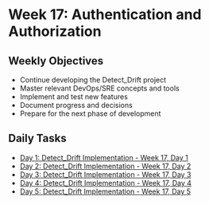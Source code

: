 # Week 17: Authentication and Authorization

## Weekly Objectives

- Continue developing the Detect_Drift project
- Master relevant DevOps/SRE concepts and tools
- Implement and test new features
- Document progress and decisions
- Prepare for the next phase of development

## Daily Tasks

- [Day 1: Detect_Drift Implementation - Week 17, Day 1](day-1.md)
- [Day 2: Detect_Drift Implementation - Week 17, Day 2](day-2.md)
- [Day 3: Detect_Drift Implementation - Week 17, Day 3](day-3.md)
- [Day 4: Detect_Drift Implementation - Week 17, Day 4](day-4.md)
- [Day 5: Detect_Drift Implementation - Week 17, Day 5](day-5.md)
